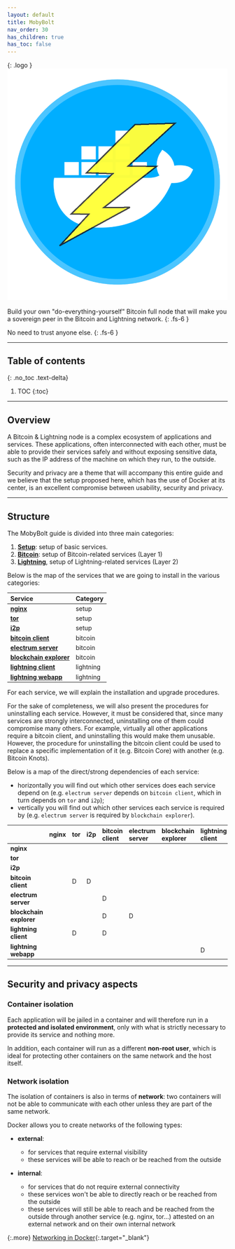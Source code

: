 ```yaml
---
layout: default
title: MobyBolt
nav_order: 30
has_children: true
has_toc: false
---
```


{: .logo }
![MobyBolt Logo](../../images/mobybolt-logo.png)

Build your own "do-everything-yourself" Bitcoin full node that will make you a sovereign peer in the Bitcoin and Lightning network.
{: .fs-6 }

No need to trust anyone else.
{: .fs-6 }

---

## Table of contents
{: .no_toc .text-delta}

1. TOC
{:toc}

---

## Overview

A Bitcoin & Lightning node is a complex ecosystem of applications and services. These applications, often interconnected with each other, must be able to provide their services safely and without exposing sensitive data, such as the IP address of the machine on which they run, to the outside. 

Security and privacy are a theme that will accompany this entire guide and we believe that the setup proposed here, which has the use of Docker at its center, is an excellent compromise between usability, security and privacy.

---

## Structure

The MobyBolt guide is divided into three main categories:

1. **[Setup](setup)**: setup of basic services.
2. **[Bitcoin](bitcoin)**: setup of Bitcoin-related services (Layer 1)
3. **[Lightning](lightning)**, setup of Lightning-related services (Layer 2)

Below is the map of the services that we are going to install in the various categories:

|**Service**|**Category**|
|:---|:---|
|**[nginx](setup/reverse-proxy)**|setup|
|**[tor](setup/tor-project)**|setup|
|**[i2p](setup/i2p-project)**|setup|
|**[bitcoin client](bitcoin/bitcoin-knots)**|bitcoin|
|**[electrum server](bitcoin/fulcrum)**|bitcoin|
|**[blockchain explorer](bitcoin/btcrpcexplorer)**|bitcoin|
|**[lightning client](lightning/lnd)**|lightning|
|**[lightning webapp](lightning/thunderhub)**|lightning|

For each service, we will explain the installation and upgrade procedures.

For the sake of completeness, we will also present the procedures for uninstalling each service. However, it must be considered that, since many services are strongly interconnected, uninstalling one of them could compromise many others.
For example, virtually all other applications require a bitcoin client, and uninstalling this would make them unusable.
However, the procedure for uninstalling the bitcoin client could be used to replace a specific implementation of it (e.g. Bitcoin Core) with another (e.g. Bitcoin Knots).

Below is a map of the direct/strong dependencies of each service:
- horizontally you will find out which other services does each service depend on (e.g. `electrum server` depends on `bitcoin client`, which in turn depends on `tor` and `i2p`);
- vertically you will find out which other services each service is required by (e.g. `electrum server` is required by `blockchain explorer`).

||**nginx**|**tor**|**i2p**|**bitcoin client**|**electrum server**|**blockchain explorer**|**lightning client**|**lightning webapp**|
|:---|:---|:---|:---|:---|:---|:---|:---|:---|
|**nginx**|||||||||
|**tor**|||||||||
|**i2p**|||||||||
|**bitcoin client**||D|D||||||
|**electrum server**||||D|||||
|**blockchain explorer**||||D|D||||
|**lightning client**||D||D|||||
|**lightning webapp**|||||||D||

---

## Security and privacy aspects
### Container isolation

Each application will be jailed in a container and will therefore run in a **protected and isolated environment**, only with what is strictly necessary to provide its service and nothing more.

In addition, each container will run as a different **non-root user**, which is ideal for protecting other containers on the same network and the host itself.

### Network isolation

The isolation of containers is also in terms of **network**: two containers will not be able to communicate with each other unless they are part of the same network.

Docker allows you to create networks of the following types:

- **external**: 
  - for services that require external visibility
  - these services will be able to reach or be reached from the outside

- **internal**:
  - for services that do not require external connectivity
  - these services won't be able to directly reach or be reached from the outside
  - these services will still be able to reach and be reached from the outside through another service (e.g. nginx, tor...) attested on an external network and on their own internal network

{:.more}
[Networking in Docker](https://docs.docker.com/engine/network/){:.target="_blank"}
